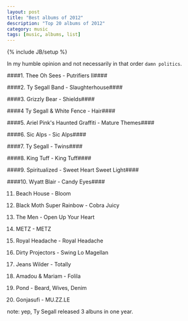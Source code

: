 ```yaml
---
layout: post
title: "Best albums of 2012"
description: "Top 20 albums of 2012"
category: music
tags: [music, albums, list]
---
```

{% include JB/setup %}

In my humble opinion and not necessarily in that order  `damn politics`.

####1. Thee Oh Sees - Putrifiers II####

####2. Ty Segall Band - Slaughterhouse####

####3. Grizzly Bear - Shields####

####4 Ty Segall & White Fence - Hair####

####5. Ariel Pink's Haunted Graffiti - Mature Themes####

####6. Sic Alps - Sic Alps####

####7. Ty Segall - Twins#### 

####8. King Tuff - King Tuff####  

####9. Spiritualized - Sweet Heart Sweet Light####

####10. Wyatt Blair - Candy Eyes####

11. Beach House - Bloom

12. Black Moth Super Rainbow - Cobra Juicy

13. The Men - Open Up Your Heart

14. METZ - METZ

15. Royal Headache - Royal Headache

16. Dirty Projectors - Swing Lo Magellan

17. Jeans Wilder - Totally

18. Amadou & Mariam - Folila

19. Pond - Beard, Wives, Denim

20. Gonjasufi - MU.ZZ.LE

note: yep, Ty Segall released 3 albuns in one year. 